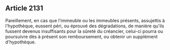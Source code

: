 Article 2131
----
Pareillement, en cas que l'immeuble ou les immeubles présents, assujettis à
l'hypothèque, eussent péri, ou éprouvé des dégradations, de manière qu'ils
fussent devenus insuffisants pour la sûreté du créancier, celui-ci pourra ou
poursuivre dès à présent son remboursement, ou obtenir un supplément
d'hypothèque.
